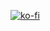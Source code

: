 
[![ko-fi](https://www.ko-fi.com/img/githubbutton_sm.svg)](https://www.donationalerts.com/r/rynerno)